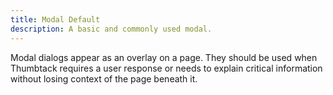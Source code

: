 ```yaml
---
title: Modal Default
description: A basic and commonly used modal.
---
```

Modal dialogs appear as an overlay on a page. They should be used when Thumbtack requires a user response or needs to explain critical information without losing context of the page beneath it.
